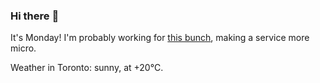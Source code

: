 ### Hi there :wave:

It's Monday! I'm probably working for [this bunch](https://github.com/kohofinancial), making a service more micro.

Weather in Toronto: sunny, at +20°C.
